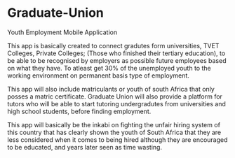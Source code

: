 # Graduate-Union
Youth Employment Mobile Application

This app is basically created to connect gradutes form universities, TVET Colleges, Private Colleges;
(Those who finished their tertiary education), to be able to be recognised by employers as possible
future employees based on what they have. To atleast get 30% of the unemployed youth to the
working environment on permanent basis type of employment.

This app will also include matriculants or youth of south Africa that only posses a matric certificate.
Graduate Union will also provide a platform for tutors who will be able to start tutoring 
undergradutes from universities and high school students, before finding employment.

This app will basically be the inkabi on fighting the unfair hiring system of this country that has clearly
shown the youth of South Africa that they are less considered when it comes to being hired although
they are encouraged to be educated, and years later seen as time wasting.
